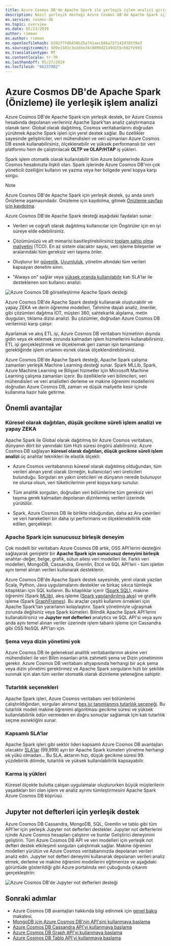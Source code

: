 ```yaml
---
title: Azure Cosmos DB'de Apache Spark ile yerleşik işlem analizi giriş
description: Nasıl yerleşik desteği Azure Cosmos DB'de Apache Spark için işlem analizi ve yapay ZEKA çalıştırmak için kullanabileceğiniz öğrenin
ms.service: cosmos-db
ms.topic: overview
ms.date: 05/23/2019
author: rimman
ms.author: rimman
ms.openlocfilehash: b392f7fd6438b25a741aecb86a72f142d785f0e3
ms.sourcegitcommit: 509e1583c3a3dde34c8090d2149d255cb92fe991
ms.translationtype: MT
ms.contentlocale: tr-TR
ms.lasthandoff: 05/27/2019
ms.locfileid: "66237882"
---
```

# <a name="built-in-operational-analytics-in-azure-cosmos-db-with-apache-spark-preview"></a>Azure Cosmos DB'de Apache Spark (Önizleme) ile yerleşik işlem analizi 

Azure Cosmos DB'de Apache Spark için yerleşik destek, bir Azure Cosmos hesabında depolanan verileriniz Apache Spark'tan analiz çalıştırmanıza olanak tanır. Global olarak dağıtılmış, Cosmos veritabanlarını doğrudan yürütmek Apache Spark işleri için yerel destek sağlar. Bu özellikler sayesinde geliştiriciler, veri mühendisleri ve veri uzmanları Azure Cosmos DB esnek kullanabilirsiniz, ölçeklenebilir ve yüksek performanslı bir veri platformu hem de çalıştırılacak **OLTP ve OLAP/HTAP** iş yükleri. 

Spark işlem otomatik olarak kullanılabilir tüm Azure bölgelerinde Azure Cosmos hesabınızla ilişkili olan. Spark işlerinde Azure Cosmos DB'nin çok yöneticili özelliğini kullanın ve yazma veya her bölgede yerel kopya karşı sorgu. 

> [!NOTE]
> Azure Cosmos DB'de Apache Spark için yerleşik destek, şu anda sınırlı Önizleme aşamasındadır. Önizleme için kaydolma, gitmek [Önizleme sayfası için kaydolma](https://portal.azure.com/?feature.customportal=false#create/Microsoft.DocumentDB). 

Azure Cosmos DB'de Apache Spark desteği aşağıdaki faydaları sunar:

* Verileri ve coğrafi olarak dağıtılmış kullanıcılar için Öngörüler için en iyi süreye elde edebilirsiniz.

* Çözümünüzü ve alt mimarisi basitleştirebilirsiniz [toplam sahip olma maliyetini](total-cost-ownership.md) (TCO). En az sistem olacaktır sayısı, veri işleme bileşenler ve aralarındaki tüm gereksiz veri taşıma önler.

* Oluşturur bir [güvenlik](secure-access-to-data.md), [Uyumluluk](compliance.md), yönetim altındaki tüm verileri kapsayan denetim sınırı.

* "Always on" sağlar veya [yüksek oranda kullanılabilir](high-availability.md) katı SLA'lar ile desteklenen son kullanıcı analizi.

![Azure Cosmos DB görselleştirme Apache Spark desteği](./media/spark-api-introduction/spark-api-visualization.png)
 
Azure Cosmos DB'de Apache Spark desteği kullanarak oluşturabilir ve yapay ZEKA ve derin öğrenme modelleri, Tahmine dayalı analiz, öneriler, gibi çözümleri dağıtma IOT, müşteri 360, sahtekarlık algılama, metin duyguları, tıklama dizisi analizi. Bu çözümler, doğrudan Azure Cosmos DB verilerinizi karşı çalışır.

Ayarlamak ve akış ETL işi, Azure Cosmos DB veritabanı hizmetinin dışında gidin veya ek eklemek zorunda kalmadan işlem hizmetlerini kullanabilirsiniz. ETL işi gerçekleştirmek ve ölçeklemek geri zaman işin tamamlanıp gerektiğinde işlem ortamını esnek olarak ölçeklendirebilirsiniz.

Azure Cosmos DB'de Apache Spark desteği, Apache Spark çalışma zamanları yerleşik Machine Learning desteği sunar. Spark MLLib, Spark, Azure Machine Learning ve Bilişsel hizmetler için Microsoft Machine Learning çalışma zamanları içerir. Bu özelliklerle veri bilimcileri, veri mühendisleri ve veri analistleri derleme ve makine öğrenimi modellerini doğrudan Azure Cosmos DB, zaman ve düşük maliyetle kesir içinde kullanıma hazır hale getirme.


## <a name="key-benefits"></a>Önemli avantajlar

### <a name="globally-distributed-low-latency-operational-analytics-and-ai"></a>Küresel olarak dağıtılan, düşük gecikme süreli işlem analizi ve yapay ZEKA

Apache Spark ile Global olarak dağıtılmış bir Azure Cosmos veritabanı, dünyanın dört bir yanındaki tüm Hızlı süresi öngörü alabilirsiniz. Azure Cosmos DB sağlayan **küresel olarak dağıtılan, düşük gecikme süreli işlem analizi** üç anahtar teknikleri ile elastik ölçekli:

* Azure Cosmos veritabanınızı küresel olarak dağıtılmış olduğundan, tüm verileri alınan yerel olarak (örneğin, kullanıcılar) veri üreticileri bulunduğu. Sorguları en yakın üreticileri ve dünyanın nerede bulunuyor ne olursa olsun, veri tüketicilerinin yerel kopya karşı sunulur. 

* Tüm analitik sorguları, doğrudan veri bölümlerine tüm gereksiz veri taşıma gerek kalmadan depolanan dizinlenmiş verileri üzerinde yürütülür. 

* Spark, Azure Cosmos DB ile birlikte olduğundan, daha az Ara çevirileri ve veri hareketleri bir daha iyi performans ve ölçeklenebilirlik elde edilen, gerçekleşir.

### <a name="unified-serverless-experience-for-apache-spark"></a>Apache Spark için sunucusuz birleşik deneyim

Çok modelli bir veritabanı Azure Cosmos DB artık, OSS API'lerini desteğini sağlayarak genişletir bir **Apache Spark için sunucusuz deneyimi birleşik** anahtar-değer, belge, grafik, sütun ailesi veri modelleri ile. Farklı veri modelleri, MongoDB, Cassandra, Gremlin, Etcd ve SQL API'leri - tüm işletim aynı temel alınan verileri kullanarak desteklenir. 

Azure Cosmos DB'de Apache Spark destek sayesinde, yerel olarak yazılan Scala, Python, Java uygulamalarını destekler ve birkaç sıkıca tümleşik kitaplıkları için SQL kullanın. Bu kitaplıklar içerir ([Spark SQL](https://spark.apache.org/sql/)), makine öğrenimi (Spark [MLlib](https://spark.apache.org/mllib/)), akış işleme ([Spark yapılandırılmış akış](https://spark.apache.org/streaming/)) ve grafik işleme (Spark [GraphFrames]( https://docs.databricks.com/spark/latest/graph-analysis/graphframes/user-guide-python.html)). Bu araçlar çeşitli kullanım örnekleri için Apache Spark'tan yararlanın kolaylaştırır. Spark yönetimiyle uğraşmak zorunda değilsiniz veya Spark kümeleri. Bilindik Apache Spark API'lerini kullanabilirsiniz ve **Jupyter not defterleri** analytics ve SQL API'si veya aynı anda aynı temel alınan veriler üzerinde işlem tabanlı işleme için Cassandra gibi OSS NoSQL API'ları için.

### <a name="no-schema-or-index-management"></a>Şema veya dizin yönetimi yok

Azure Cosmos DB ile geleneksel analitik veritabanlarının aksine veri mühendisleri ile veri Bilim insanları artık zahmetli şema ve Dizin yönetiminin gerekir. Azure Cosmos DB veritabanı altyapısında herhangi bir açık şema veya dizin yönetimi gerektirmez ve Apache Spark sorguların hızlı bir şekilde sunmak için alan tüm veriler otomatik olarak dizinleme yeteneğine sahiptir. 

### <a name="consistency-choices"></a>Tutarlılık seçenekleri

Apache Spark işleri, Azure Cosmos veritabanı veri bölümlerini çalıştırıldığından, sorguları alırsınız [beş iyi tanımlanmış tutarlılık seçeneği](consistency-levels.md). Bu tutarlılık modeli makine öğrenimi algoritması gecikme süresi ve yüksek kullanılabilirlik ödün vermeden en doğru sonuçlar sağlamak için katı tutarlılık seçme esnekliğini sunar. 

### <a name="comprehensive-slas"></a>Kapsamlı SLA’lar

Apache Spark işleri gibi sektör lideri kapsamlı Azure Cosmos DB avantajları olacaktır [SLA'lar](https://azure.microsoft.com/support/legal/sla/documentdb/v1_1/) (99,999) ayrı bir Apache Spark kümeleri yönetme herhangi ek yükü olmadan... Bu SLA, aktarım hızı, düşük gecikme süresi 99. yüzdebirlik dilimde, tutarlılık ve yüksek kullanılabilirlik kapsayabilir. 

### <a name="mixed-workloads"></a>Karma iş yükleri

Küresel ölçekte bulutta çalışan uygulamalar oluştururken büyük müşterilerin yaşadıkları biri olan işlem ve analiz ayrımı tümleştirmesini Apache Spark Azure Cosmos DB köprüsü. 

## <a name="built-in-jupyter-notebooks-support"></a>Jupyter not defterleri için yerleşik destek

Azure Cosmos DB Cassandra, MongoDB, SQL, Gremlin ve tablo gibi tüm API'ler için yerleşik Jupyter not defterleri destekler. Jupyter not defterlerini içinde Azure Cosmos hesapları çalıştırın ve bunlar Geliştirici deneyimini geliştirin. Tüm Azure Cosmos DB API ve veri modelleri için yerleşik not defteri destek etkileşimli sorguları çalıştırmak sağlar. Makine öğrenimi modelleri yürütün ve Azure Cosmos veritabanınızda depolanan verileri analiz edin. Jupyter not defteri deneyimi kullanarak depolanan verileri analiz etmek, derleme ve makine öğrenimi modellerini eğitmenize ve aşağıdaki görüntüde gösterildiği gibi Azure portalında veri çubuğunda çıkarım gerçekleştirin:

![Azure Cosmos DB'de Jupyter not defterleri desteği](./media/spark-api-introduction/jupyter-notebooks-portal.png)

## <a name="next-steps"></a>Sonraki adımlar

* Azure Cosmos DB avantajları hakkında bilgi edinmek için [genel bakış](introduction.md) makalesi.
* [MongoDB için Azure Cosmos DB'nin API'sini kullanmaya başlama](mongodb-introduction.md)
* [Azure Cosmos DB Cassandra API’yi kullanmaya başlama](cassandra-introduction.md)
* [Azure Cosmos DB Graph API’yi kullanmaya başlama](graph-introduction.md)
* [Azure Cosmos DB Tablo API’yi kullanmaya başlama](table-introduction.md)




